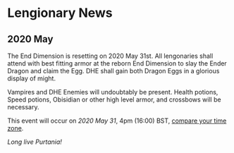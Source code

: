 # Lengionary News

## 2020 May

The End Dimension is resetting on 2020 May 31st. All lengonaries shall attend with best fitting armor at the reborn End Dimension to slay the Ender Dragon and claim the Egg. DHE shall gain both Dragon Eggs in a glorious display of might.


Vampires and DHE Enemies will undoubtably be present. Health potions, Speed potions, Obisidian or other high level armor, and crossbows will be necessary.


This event will occur on _2020 May 31_, 4pm (16:00) BST, [compare your time zone](https://time.is/BST).


_Long live Purtania!_
